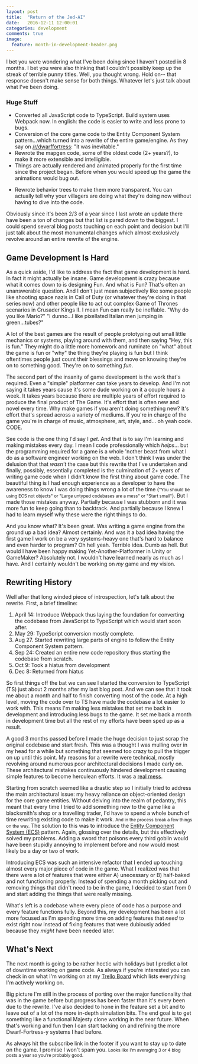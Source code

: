 ```yaml
---
layout: post
title:  "Return of the Jed-AI"
date:   2016-12-11 12:00:01
categories: development
comments: true
image:
  feature: month-in-development-header.png
---
```


I bet you were wondering what I've been doing since I haven't posted in 8 months. I bet you were also thinking that I couldn't possibly keep up the streak of terrible punny titles. Well, you thought wrong. Hold on-- that response doesn't make sense for both things. Whatever let's just talk about what I've been doing.

### Huge Stuff

* Converted all JavaScript code to TypeScript. Build system uses Webpack now. In english: the code is easier to write and less prone to bugs.
* Conversion of the core game code to the Entity Component System pattern...which turned into a rewrite of the entire game/engine. As they say on [/r/dwarffortress](https://www.reddit.com/r/dwarffortress/comments/5hl5ky/your_daily_reminder_that_elves_are_scum/): "it was inevitable."
* Rewrote the mapgen code, some of the oldest code (2+ years?), to make it more extensible and intelligible.
* Things are actually rendered and animated properly for the first time since the project began. Before when you would speed up the game the animations would bug out.

- Rewrote behavior trees to make them more transparent. You can actually tell why your villagers are doing what they're doing now without having to dive into the code.

Obviously since it's been 2/3 of a year since I last wrote an update there have been a ton of changes but that list is pared down to the biggest. I could spend several blog posts touching on each point and decision but I'll just talk about the most monumental changes which almost exclusively revolve around an entire rewrite of the engine.

## Game Development Is Hard

As a quick aside, I'd like to address the fact that game development is hard. In fact it might actually be insane. Game development is crazy because what it comes down to is designing Fun. And what is Fun? That's often an unanswerable question. And I don't just mean subjectively like some people like shooting space nazis in Call of Duty (or whatever they're doing in that series now) and other people like to act out complex Game of Thrones scenarios in Crusader Kings II. I mean Fun can really be ineffable. "Why do you like Mario?" "I dunno...I like pixellated Italian men jumping in green...tubes?"

A lot of the best games are the result of people prototyping out small little mechanics or systems, playing around with them, and then saying "Hey, this is fun." They might do a little more homework and ruminate on "what" about the game is fun or "why" the thing they're playing is fun but I think oftentimes people just count their blessings and move on knowing they're on to something good. They're on to something *fun*.

The second part of the insanity of game development is the work that's required. Even a "simple" platformer can take years to develop. And I'm not saying it takes years cause it's some dude working on it a couple hours a week. It takes years because there are multiple years of effort required to produce the final product of The Game. It's effort that is often new and novel every time. Why make games if you aren't doing something new? It's effort that's spread across a variety of mediums. If you're in charge of the game you're in charge of music, atmosphere, art, style, and... oh yeah code. CODE.

See code is the one thing I'd say I *get*. And that is to say I'm learning and making mistakes every day. I mean I code professionally which *helps*... but the programming required for a game is a whole 'nother beast from what I do as a software engineer working on the web. I don't think I was under the delusion that that *wasn't* the case but this rewrite that I've undertaken and finally, possibly, essentially completed is the culmination of 2+ years of writing game code when I didn't know the first thing about game code. The beautiful thing is I had enough experience as a developer to have the awareness to know I was doing things wrong a lot of the time (<small>"You should be using ECS not objects" or "Large untyped codebases are a mess" or "Start small"</small>). But I made those mistakes anyway. Partially because I was stubborn and it was more fun to keep going than to backtrack. And partially because I knew I had to learn myself why these were the right things to do.

And you know what? It's been great. Was writing a game engine from the ground up a bad idea? Almost certainly. And was it a bad idea having the first game I work on be a very systems-heavy one that's hard to balance and even harder to program? Oh hell yeah. Terrible idea. Dumb as hell. But would I have been happy making Yet-Another-Platformer in Unity or GameMaker? Absolutely not. I wouldn't have learned nearly as much as I have. And I certainly wouldn't be working on *my* game and *my* vision.

## Rewriting History

Well after that long winded piece of introspection, let's talk about the rewrite. First, a brief timeline:

1. April 14: Introduce Webpack thus laying the foundation for converting the codebase from JavaScript to TypeScript which would start soon after.
2. May 29: TypeScript conversion mostly complete.
3. Aug 27. Started rewriting large parts of engine to follow the Entity Component System pattern.
3. Sep 24: Created an entire new code repository thus starting the codebase from scratch.
4. Oct 9: Took a hiatus from development
5. Dec 8: Returned from hiatus

So first things off the bat we can see I started the conversion to TypeScript (TS) just about 2 months after my last blog post. And we can see that it took me about a month and half to finish converting most of the code. At a high level, moving the code over to TS have made the codebase a lot easier to work with. This means I'm making less mistakes that set me back in development and introducing less bugs to the game. It set me back a month in development time but all the rest of my efforts have been sped up as a result.

A good 3 months passed before I made the huge decision to just scrap the original codebase and start fresh. This was a thought I was mulling over in my head for a while but something that seemed too crazy to pull the trigger on up until this point. My reasons for a rewrite were technical, mostly revolving around numerous poor architectural decisions I made early on. These architectural mistakes continuously hindered development causing simple features to become herculean efforts. It was a [real mess](https://youtu.be/w-McIdVuY88?t=28s).

Starting from scratch seemed like a drastic step so I initially tried to address the main architectural issue: my heavy reliance on object-oriented design for the core game entities. Without delving into the realm of pedantry, this meant that every time I tried to add something new to the game like a blacksmith's shop or a travelling trader, I'd have to spend a whole bunch of time rewriting existing code to make it work. <small>And in the process break a few things on the way.</small> The solution to this was to introduce the [Entity Component System (ECS)](https://en.wikipedia.org/wiki/Entity%E2%80%93component%E2%80%93system) pattern. Again, glossing over the details, but this effectively solved my problems. Adding a sword that poisons every third goblin would have been stupidly annoying to implement before and now would most likely be a day or two of work.

Introducing ECS was such an intensive refactor that I ended up touching almost every major piece of code in the game. What I realized was that there were a lot of features that were either A) unecessary or B) half-baked and not functioning properly. Instead of spending a month picking out and removing things that didn't need to be in the game, I decided to start from 0 and start adding the things that were really missing.

What's left is a codebase where every piece of code has a purpose and every feature functions fully. Beyond this, my development has been a lot more focused as I'm spending more time on adding features that *need* to exist right now instead of fixing features that were dubiously added because they *might* have been needed later. 

## What's Next

The next month is going to be rather hectic with holidays but I predict a lot of downtime working on game code. As always if you're interested you can check in on what I'm working on at my [Trello Board](https://trello.com/b/nflkl8Nn/ripple) which lists everything I'm actively working on.

Big picture I'm still in the process of porting over the major functionality that was in the game before but progress has been faster than it's every been due to the rewrite. I've also decided to hone in the feature set a bit and to leave out of a lot of the more in-depth simulation bits. The end goal is to get something like a functional Majesty clone working in the near future. When that's working and fun then I can start tacking on and refining the more Dwarf-Fortress-y systems I had before.

As always hit the subscribe link in the footer if you want to stay up to date on the game. I promise I won't spam you. <small>Looks like I'm averaging 3 or 4 blog posts a year so you're probably good.</small>